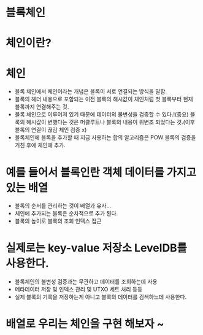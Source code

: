# 블록체인

# 체인이란?

# 체인

- 블록 체인에서 체인이라는 개념은 블록이 서로 연결되는 방식을 말함.
- 블록의 헤더 내용으로 포함되는 이전 블록의 해시값이 체인처럼 첫 블록부터 현재 블록까지 연결해주는 것.
- 블록 체인으로 이루어져 있기 때문에 데이터의 불변성을 검증할 수 있다.!(중요) 블록의 해시값이 변했다는 것은 머클루트나 블록의 내용이 위변조 되었다는 것.(이후 블록의 연결이 끊김 체인 검증 x)
- 블록체인에 블록을 추가할 때 지금 사용하는 합의 알고리즘은 POW 블록의 검증을 거친 후에 체인에 추가.

# 예를 들어서 블록인란 객체 데이터를 가지고 있는 배열

- 블록의 순서를 관리하는 것이 배열과 유사...
- 체인에 추가되는 블록은 순차적으로 추가 된다.
- 블록의 높이로 블록의 조회 인덱스 접근

# 실제로는 key-value 저장소 LevelDB를 사용한다.

- 블록체인의 불변성 검증과는 무관하고 데이터를 조회하는데 사용
- 메타데이터 저장 및 인덱스 관리 및 UTXO 세트 처리 등등
- 실제 블록의 기록을 저장하는게 아니고 블록의 데이터를 검색하느데 사용한다.

<!-- 예 blocks/ 이 폴더 안에 blk00000.dat blk000001.dat -->

# 배열로 우리는 체인을 구현 해보자 ~
